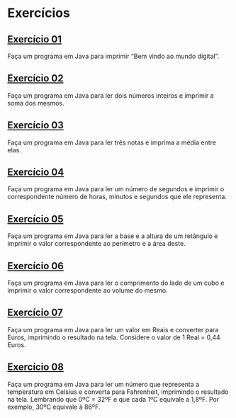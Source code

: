 # Exercícios

## [Exercício 01](./exercicio_01.java)
Faça um programa em Java para imprimir “Bem vindo ao mundo digital”.

## [Exercício 02](./exercicio_02.java)
Faça um programa em Java para ler dois números inteiros e imprimir a soma dos mesmos.

## [Exercício 03](./exercicio_03.java)
Faça um programa em Java para ler três notas e imprima a média entre elas.

## [Exercício 04](./exercicio_04.java)
Faça um programa em Java para ler um número de segundos e imprimir o correspondente número de horas, minutos e segundos que ele representa.

## [Exercício 05](./exercicio_05.java)
Faça um programa em Java para ler a base e a altura de um retângulo e imprimir o valor correspondente ao perímetro e a área deste.

## [Exercício 06](./exercicio_06.java)
Faça um programa em Java para ler o comprimento do lado de um cubo e imprimir o valor correspondente ao volume do mesmo.

## [Exercício 07](./exercicio_07.java)
Faça um programa em Java para ler um valor em Reais e converter para Euros, imprimindo o resultado na tela. Considere o valor de 1 Real = 0,44 Euros.

## [Exercício 08](./exercicio_08.java)
Faça um programa em Java para ler um número que representa a temperatura em Celsius e converta para Fahrenheit, imprimindo o resultado na tela. Lembrando que 0ºC = 32ºF e que cada 1ºC equivale a 1,8ºF. Por exemplo, 30ºC equivale à 86ºF.
